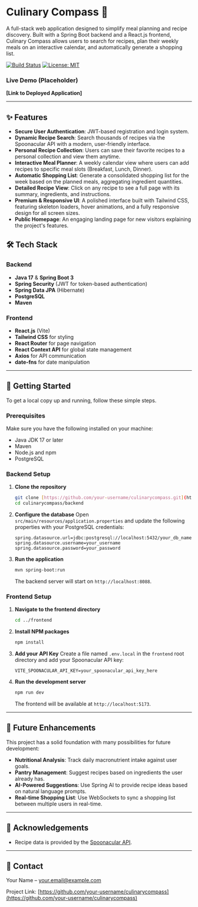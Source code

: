 # Culinary Compass 🧭

A full-stack web application designed to simplify meal planning and recipe discovery. Built with a Spring Boot backend and a React.js frontend, Culinary Compass allows users to search for recipes, plan their weekly meals on an interactive calendar, and automatically generate a shopping list.

[![Build Status](https://img.shields.io/badge/build-passing-brightgreen)](https://github.com)
[![License: MIT](https://img.shields.io/badge/License-MIT-yellow.svg)](https://opensource.org/licenses/MIT)

### Live Demo (Placeholder)
**[Link to Deployed Application]**

---



## ✨ Features

* **Secure User Authentication**: JWT-based registration and login system.
* **Dynamic Recipe Search**: Search thousands of recipes via the Spoonacular API with a modern, user-friendly interface.
* **Personal Recipe Collection**: Users can save their favorite recipes to a personal collection and view them anytime.
* **Interactive Meal Planner**: A weekly calendar view where users can add recipes to specific meal slots (Breakfast, Lunch, Dinner).
* **Automatic Shopping List**: Generate a consolidated shopping list for the week based on the planned meals, aggregating ingredient quantities.
* **Detailed Recipe View**: Click on any recipe to see a full page with its summary, ingredients, and instructions.
* **Premium & Responsive UI**: A polished interface built with Tailwind CSS, featuring skeleton loaders, hover animations, and a fully responsive design for all screen sizes.
* **Public Homepage**: An engaging landing page for new visitors explaining the project's features.

## 🛠️ Tech Stack

### Backend
* **Java 17** & **Spring Boot 3**
* **Spring Security** (JWT for token-based authentication)
* **Spring Data JPA** (Hibernate)
* **PostgreSQL**
* **Maven**

### Frontend
* **React.js** (Vite)
* **Tailwind CSS** for styling
* **React Router** for page navigation
* **React Context API** for global state management
* **Axios** for API communication
* **date-fns** for date manipulation

---

## 🚀 Getting Started

To get a local copy up and running, follow these simple steps.

### Prerequisites

Make sure you have the following installed on your machine:
* Java JDK 17 or later
* Maven
* Node.js and npm
* PostgreSQL

### Backend Setup

1.  **Clone the repository**
    ```sh
    git clone [https://github.com/your-username/culinarycompass.git](https://github.com/your-username/culinarycompass.git)
    cd culinarycompass/backend
    ```
2.  **Configure the database**
    Open `src/main/resources/application.properties` and update the following properties with your PostgreSQL credentials:
    ```properties
    spring.datasource.url=jdbc:postgresql://localhost:5432/your_db_name
    spring.datasource.username=your_username
    spring.datasource.password=your_password
    ```
3.  **Run the application**
    ```sh
    mvn spring-boot:run
    ```
    The backend server will start on `http://localhost:8088`.

### Frontend Setup

1.  **Navigate to the frontend directory**
    ```sh
    cd ../frontend 
    ```
2.  **Install NPM packages**
    ```sh
    npm install
    ```
3.  **Add your API Key**
    Create a file named `.env.local` in the `frontend` root directory and add your Spoonacular API key:
    ```
    VITE_SPOONACULAR_API_KEY=your_spoonacular_api_key_here
    ```
4.  **Run the development server**
    ```sh
    npm run dev
    ```
    The frontend will be available at `http://localhost:5173`.

---

## 🌟 Future Enhancements

This project has a solid foundation with many possibilities for future development:
* **Nutritional Analysis**: Track daily macronutrient intake against user goals.
* **Pantry Management**: Suggest recipes based on ingredients the user already has.
* **AI-Powered Suggestions**: Use Spring AI to provide recipe ideas based on natural language prompts.
* **Real-time Shopping List**: Use WebSockets to sync a shopping list between multiple users in real-time.

---

## 🙏 Acknowledgements
* Recipe data is provided by the [Spoonacular API](https://spoonacular.com/food-api).

---

## 📧 Contact
Your Name – [your.email@example.com](mailto:akash220701@gmail.com)

Project Link: [https://github.com/your-username/culinarycompass](https://github.com/your-username/culinarycompass)
